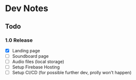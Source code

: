 # Dev Notes

## Todo

### 1.0 Release

- [x] Landing page
- [ ] Soundboard page
- [ ] Audio files (local storage)
- [ ] Setup Firebase Hosting
- [ ] Setup CI/CD (for possible further dev, prolly won't happen)